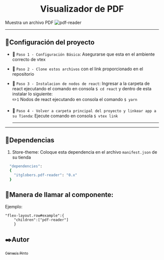 <h1 align="center"> Visualizador de PDF</h1>

Muestra un archivo PDF 
![pdf-reader](https://user-images.githubusercontent.com/95322919/197269057-268ad49b-29d2-4523-98a0-9a8c3b344df7.png)

____________
## :hammer:Configuración del proyecto

- :pushpin: `Paso 1 - Configuración Básica`: 
  Asegurarse que esta en el ambiente correcto de vtex

- :pushpin: `Paso 2 - Clone estos archivos` con el link proporcionado en el repositorio 
- :pushpin: `Paso 3 - Instalacion de nodos de react`: 
  Ingresar a la carpeta de react ejecutando el comando en consola ```$ cd react```
  y dentro de esta instalar lo siguiente: <br>
  :pencil2:`1` Nodos de react ejecutando en consola el comando ```$ yarn``` <br>
- :pushpin: `Paso 4 - Volver a carpeta principal del proyecto y linkear app a su Tienda`: 
  Ejecute comando en consola ```$ vtex link```
  ________
__________
## :key:Dependencias

1. Store-theme: Coloque esta dependencia en el archivo `manifest.json` de su tienda

```ruby
  "dependencies": 
  {
    "itglobers.pdf-reader": "0.x"
  }
```
## :key:Manera de llamar al componente: 
Ejemplo:
```
"flex-layout.row#example":{
    "children":["pdf-reader"]
    }
```

## :black_nib:Autor

 [<sub>Génesis Pinto</sub>](https://github.com/genesispinto) 
